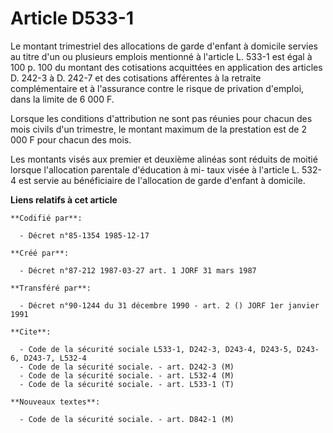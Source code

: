 # Article D533-1

Le montant trimestriel des allocations de garde d'enfant à domicile servies au titre d'un ou plusieurs emplois mentionné à
l'article L. 533-1 est égal à 100 p. 100 du montant des cotisations acquittées en application des articles D. 242-3 à D.
242-7 et des cotisations afférentes à la retraite complémentaire et à l'assurance contre le risque de privation d'emploi,
dans la limite de 6 000 F.

Lorsque les conditions d'attribution ne sont pas réunies pour chacun des mois civils d'un trimestre, le montant maximum de la
prestation est de 2 000 F pour chacun des mois.

Les montants visés aux premier et deuxième alinéas sont réduits de moitié lorsque l'allocation parentale d'éducation à mi-
taux visée à l'article L. 532-4 est servie au bénéficiaire de l'allocation de garde d'enfant à domicile.

**Liens relatifs à cet article**

	**Codifié par**:

	  - Décret n°85-1354 1985-12-17

	**Créé par**:

	  - Décret n°87-212 1987-03-27 art. 1 JORF 31 mars 1987

	**Transféré par**:

	  - Décret n°90-1244 du 31 décembre 1990 - art. 2 () JORF 1er janvier 1991

	**Cite**:

	  - Code de la sécurité sociale L533-1, D242-3, D243-4, D243-5, D243-6, D243-7, L532-4
	  - Code de la sécurité sociale. - art. D242-3 (M)
	  - Code de la sécurité sociale. - art. L532-4 (M)
	  - Code de la sécurité sociale. - art. L533-1 (T)

	**Nouveaux textes**:

	  - Code de la sécurité sociale. - art. D842-1 (M)
